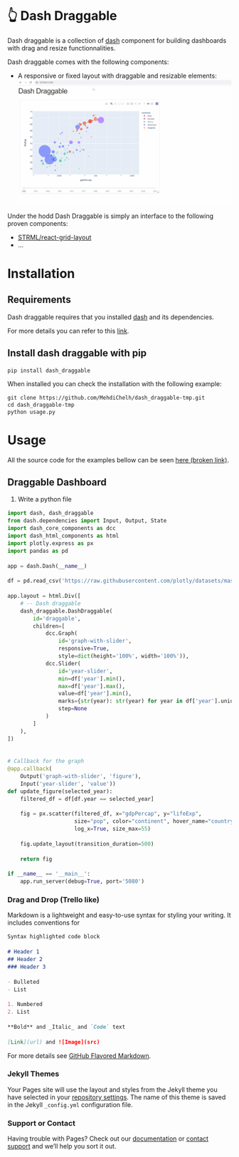 # &#x1F446; Dash Draggable

Dash draggable is a collection of [dash](https://dash.plotly.com/) component for building dashboards with drag and resize functionnalities.

Dash draggable comes with the following components:
- A responsive or fixed layout with draggable and resizable elements:
![Image](./assets/img/draggable_dashboard_1.gif)

Under the hodd Dash Draggable is simply an interface to the following proven components:
- [STRML/react-grid-layout](https://github.com/STRML/react-grid-layout)
- ...

# Installation

## Requirements
Dash draggable requires that you installed [dash](https://dash.plotly.com/) and its dependencies.

For more details you can refer to this [link](https://dash.plotly.com/installation).

## Install dash draggable with pip 

```shell
pip install dash_draggable
```

When installed you can check the installation with the following example:

```shell
git clone https://github.com/MehdiChelh/dash_draggable-tmp.git
cd dash_draggable-tmp
python usage.py
```



# Usage

All the source code for the examples bellow can be seen
[here (broken link)](http://brokenlink).

## Draggable Dashboard

1. Write a python file

```python
import dash, dash_draggable
from dash.dependencies import Input, Output, State
import dash_core_components as dcc
import dash_html_components as html
import plotly.express as px
import pandas as pd

app = dash.Dash(__name__)

df = pd.read_csv('https://raw.githubusercontent.com/plotly/datasets/master/gapminderDataFiveYear.csv')

app.layout = html.Div([
    # -- Dash draggable
    dash_draggable.DashDraggable(
        id='draggable',
        children=[
            dcc.Graph(
                id='graph-with-slider',
                responsive=True,
                style=dict(height='100%', width='100%')),
            dcc.Slider(
                id='year-slider',
                min=df['year'].min(),
                max=df['year'].max(),
                value=df['year'].min(),
                marks={str(year): str(year) for year in df['year'].unique()},
                step=None
            )
        ]
    ),
])


# Callback for the graph
@app.callback(
    Output('graph-with-slider', 'figure'),
    Input('year-slider', 'value'))
def update_figure(selected_year):
    filtered_df = df[df.year == selected_year]

    fig = px.scatter(filtered_df, x="gdpPercap", y="lifeExp",
                     size="pop", color="continent", hover_name="country",
                     log_x=True, size_max=55)

    fig.update_layout(transition_duration=500)

    return fig

if __name__ == '__main__':
    app.run_server(debug=True, port='5080')
```

### Drag and Drop (Trello like)


Markdown is a lightweight and easy-to-use syntax for styling your writing. It includes conventions for

```markdown
Syntax highlighted code block

# Header 1
## Header 2
### Header 3

- Bulleted
- List

1. Numbered
2. List

**Bold** and _Italic_ and `Code` text

[Link](url) and ![Image](src)
```

For more details see [GitHub Flavored Markdown](https://guides.github.com/features/mastering-markdown/).

### Jekyll Themes

Your Pages site will use the layout and styles from the Jekyll theme you have selected in your [repository settings](https://github.com/MehdiChelh/dash_draggable-tmp/settings). The name of this theme is saved in the Jekyll `_config.yml` configuration file.

### Support or Contact

Having trouble with Pages? Check out our [documentation](https://docs.github.com/categories/github-pages-basics/) or [contact support](https://github.com/contact) and we’ll help you sort it out.
